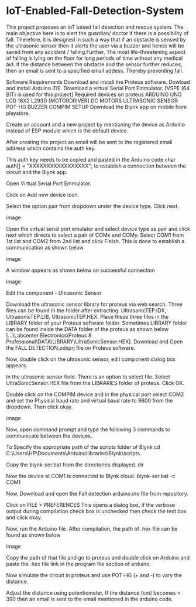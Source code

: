 # IoT-Enabled-Fall-Detection-System
This project proposes an IoT based fall detection and rescue system. The main objective here is to alert the guardian/ doctor if there is a possibility of fall. Therefore, it is designed in such a way that if an obstacle is sensed by the ultrasonic sensor then it alerts the user via a buzzer and hence will be saved from any accident / falling.Further, The most life-threatening aspect of falling is lying on the floor for long periods of time without any medical aid. If the distance between the obstacle and the sensor further reduces, then an email is sent to a specified email addess. Thereby preventing fall.


Software Requirements
Download and install the Proteus software.
Dowload and install Arduino IDE.
Download a virtual Serial Port Emmulator. [VSPE (64 BIT) is used for this project]
Required devices on proteus
ARDUINO UNO
LCD 16X2
L293D [MOTORDRIVER]
DC MOTORS
ULTRASONIC SENSOR
POT-HG
BUZZER
COMPIM
SETUP
Download the Blynk app on mobile from playstore.

Create an account and a new project by mentioning the device as Arduino instead of ESP module which is the default device.

After creating the project an email will be sent to the registered email address which contains the auth key.

This auth key needs to be copied and pasted in the Arduino code
char auth[] = "XXXXXXXXXXXXXXXXX";
to establish a connection between the circuit and the Blynk app.

Open Virtual Serial Port Emmulator.

Click on Add new device icon.

Select the option pair from dropdown under the device type. Click next.

image

Open the virtual serial port emulator and select device type as pair and click next which directs to select a pair of COMx and COMy.
Select COM1 from 1st list and COM2 from 2nd list and click Finish. This is done to establish a communication as shown below.

image

A window appears as shown below on successful connection

image

Edit the component - Ultrasonic Sensor

Download the ultrasonic sensor library for proteus via web search.
Three files can be found in the folder after extracting.
UltrasonicTEP.IDX,
UltrasonicTEP.LIB,
UltrasonicTEP.HEX.
Place these three files in the LIBRARY folder of your Proteus software folder. Sometimes LIBRARY folder can be found inside the DATA folder of the proteus as shown below
[...\Labcenter Electronics\Proteus 8 Professional\DATA\LIBRARY\UltraSonicSensor.HEX].
Download and Open the FALL DETECTION.pdsprj file on Proteus software.

Now, double click on the ultrasonic sensor, edit component dialog box appears.

In the ultrasonic sensor field. There is an option to select file. Select UltraSonicSensor.HEX file from the LIBRARIES folder of proteus. Click OK.

Double click on the COMPIM device and in the physical port select COM2 and set the Physical baud rate and virtual baud rate to 9600 from the dropdown. Then click okay.

image

Now, open command prompt and type the following 3 commands to communicate between the devices.

To Specify the appropriate path of the scripts folder of Blynk
cd C:\Users\HP\Documents\Arduino\libraries\Blynk\scripts.

Copy the blynk-ser.bat from the directories displayed.
dir

Now the device at COM1 is connected to Blynk cloud.
blynk-ser.bat -c COM1

Now, Download and open the Fall detection arduino.ino file from repository.

Click on FILE > PREFERENCES
This opens a dialog box, if the verbose output during compilation check box is unchecked then check the text box and click okay.

Now, run the Arduino file.
After compilation, the path of .hex file can be found as shown below

image

Copy the path of that file and go to proteus and double click on Arduino and paste the .hex file link in the program file section of arduino.

Now simulate the circuit in proteus and use POT-HG (+ and -) to vary the distance.

Adjust the distance using potentiometer, If the distance (cm) becomes < 390 then an email is sent to the email mentioned in the arduino code.
